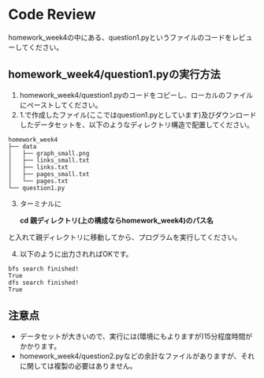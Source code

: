 # Code Review
homework_week4の中にある、question1.pyというファイルのコードをレビューしてください。

## homework_week4/question1.pyの実行方法

1. homework_week4/question1.pyのコードをコピーし、ローカルのファイルにペーストしてください。
2. 1.で作成したファイル(ここではquestion1.pyとしています)及びダウンロードしたデータセットを、以下のようなディレクトリ構造で配置してください。

```
homework_week4
├── data
│   ├── graph_small.png
│   ├── links_small.txt
│   ├── links.txt
│   ├── pages_small.txt
│   └── pages.txt
└── question1.py
```

3. ターミナルに

    **cd 親ディレクトリ(上の構成ならhomework_week4)のパス名** 
 
 と入れて親ディレクトリに移動してから、プログラムを実行してください。

4. 以下のように出力されればOKです。
```
bfs search finished!
True
dfs search finished!
True

```

## 注意点
* データセットが大きいので、実行には(環境にもよりますが)15分程度時間がかかります。
* homework_week4/question2.pyなどの余計なファイルがありますが、それに関しては複製の必要はありません。


